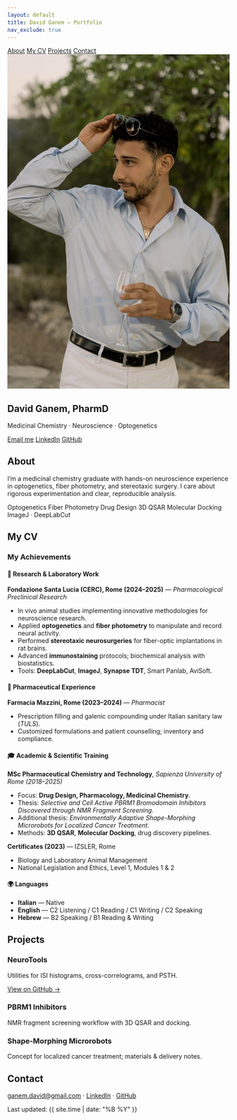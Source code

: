 ```yaml
---
layout: default
title: David Ganem — Portfolio
nav_exclude: true
---
```


<!-- ===== Sticky Nav (one-page) ===== -->
<nav class="topnav">
  <a href="#about">About</a>
  <a href="#cv">My CV</a>
  <a href="#projects">Projects</a>
  <a href="#contact">Contact</a>
</nav>

<!-- ===== Hero ===== -->
<section class="hero" id="home">
  <img class="avatar" src="/assets/avatar.jpg" alt="David Ganem portrait">
  <div class="hero-text">
    <h1>David Ganem, PharmD</h1>
    <p class="subtitle">Medicinal Chemistry · Neuroscience · Optogenetics</p>
    <p>
      <a class="btn" href="mailto:ganem.david@gmail.com">Email me</a>
      <a class="btn secondary" href="https://www.linkedin.com/in/david-ganem-535769171/" target="_blank" rel="noopener">LinkedIn</a>
      <a class="btn secondary" href="https://github.com/DVDGNM99" target="_blank" rel="noopener">GitHub</a>
    </p>
  </div>
</section>

<!-- ===== About ===== -->
<section id="about">
  <h2>About</h2>
  <p>
    I’m a medicinal chemistry graduate with hands-on neuroscience experience in optogenetics,
    fiber photometry, and stereotaxic surgery. I care about rigorous experimentation and clear,
    reproducible analysis.
  </p>

  <div class="tags-wrap">
    <span class="tag">Optogenetics</span>
    <span class="tag">Fiber Photometry</span>
    <span class="tag">Drug Design</span>
    <span class="tag">3D QSAR</span>
    <span class="tag">Molecular Docking</span>
    <span class="tag">ImageJ · DeepLabCut</span>
  </div>
</section>

<!-- ===== My CV (Achievements) ===== -->
<section id="cv">
  <h2>My CV</h2>

  <h3>My Achievements</h3>

  <h4>🧠 Research & Laboratory Work</h4>
  <p><strong>Fondazione Santa Lucia (CERC), Rome (2024–2025)</strong> — <em>Pharmacological Preclinical Research</em></p>
  <ul>
    <li>In vivo animal studies implementing innovative methodologies for neuroscience research.</li>
    <li>Applied <strong>optogenetics</strong> and <strong>fiber photometry</strong> to manipulate and record neural activity.</li>
    <li>Performed <strong>stereotaxic neurosurgeries</strong> for fiber-optic implantations in rat brains.</li>
    <li>Advanced <strong>immunostaining</strong> protocols; biochemical analysis with biostatistics.</li>
    <li>Tools: <strong>DeepLabCut</strong>, <strong>ImageJ</strong>, <strong>Synapse TDT</strong>, Smart Panlab, AviSoft.</li>
  </ul>

  <h4>💊 Pharmaceutical Experience</h4>
  <p><strong>Farmacia Mazzini, Rome (2023–2024)</strong> — <em>Pharmacist</em></p>
  <ul>
    <li>Prescription filling and galenic compounding under Italian sanitary law (<em>TULS</em>).</li>
    <li>Customized formulations and patient counselling; inventory and compliance.</li>
  </ul>

  <h4>🎓 Academic & Scientific Training</h4>
  <p><strong>MSc Pharmaceutical Chemistry and Technology</strong>, <em>Sapienza University of Rome (2018–2025)</em></p>
  <ul>
    <li>Focus: <strong>Drug Design, Pharmacology, Medicinal Chemistry</strong>.</li>
    <li>Thesis: <em>Selective and Cell Active PBRM1 Bromodomain Inhibitors Discovered through NMR Fragment Screening</em>.</li>
    <li>Additional thesis: <em>Environmentally Adaptive Shape-Morphing Microrobots for Localized Cancer Treatment</em>.</li>
    <li>Methods: <strong>3D QSAR</strong>, <strong>Molecular Docking</strong>, drug discovery pipelines.</li>
  </ul>

  <p><strong>Certificates (2023)</strong> — IZSLER, Rome</p>
  <ul>
    <li>Biology and Laboratory Animal Management</li>
    <li>National Legislation and Ethics, Level 1, Modules 1 &amp; 2</li>
  </ul>

  <h4>🌍 Languages</h4>
  <ul>
    <li><strong>Italian</strong> — Native</li>
    <li><strong>English</strong> — C2 Listening / C1 Reading / C1 Writing / C2 Speaking</li>
    <li><strong>Hebrew</strong> — B2 Speaking / B1 Reading &amp; Writing</li>
  </ul>
</section>

<!-- ===== Projects ===== -->
<section id="projects">
  <h2>Projects</h2>
  <div class="grid">
    <div class="card">
      <h3>NeuroTools</h3>
      <p>Utilities for ISI histograms, cross-correlograms, and PSTH.</p>
      <a class="link" href="https://github.com/DVDGNM99" target="_blank" rel="noopener">View on GitHub →</a>
    </div>
    <div class="card">
      <h3>PBRM1 Inhibitors</h3>
      <p>NMR fragment screening workflow with 3D QSAR and docking.</p>
    </div>
    <div class="card">
      <h3>Shape-Morphing Microrobots</h3>
      <p>Concept for localized cancer treatment; materials &amp; delivery notes.</p>
    </div>
  </div>
</section>

<!-- ===== Contact ===== -->
<section id="contact">
  <h2>Contact</h2>
  <p>
    <a class="btn" href="mailto:ganem.david@gmail.com">ganem.david@gmail.com</a>
    · <a class="btn secondary" href="https://www.linkedin.com/in/david-ganem-535769171/" target="_blank" rel="noopener">LinkedIn</a>
    · <a class="btn secondary" href="https://github.com/DVDGNM99" target="_blank" rel="noopener">GitHub</a>
  </p>
</section>

<p class="footer-note">Last updated: {{ site.time | date: "%B %Y" }}</p>

